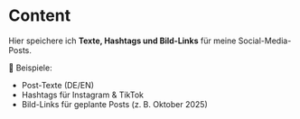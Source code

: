 # Content  

Hier speichere ich **Texte, Hashtags und Bild-Links** für meine Social-Media-Posts.  

📌 Beispiele:  
- Post-Texte (DE/EN)  
- Hashtags für Instagram & TikTok  
- Bild-Links für geplante Posts (z. B. Oktober 2025)  
